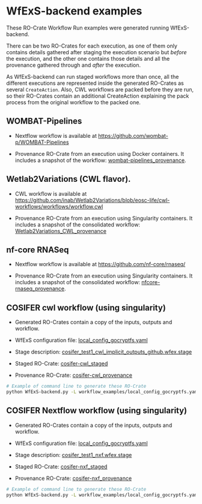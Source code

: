 # WfExS-backend examples

These RO-Crate Workflow Run examples were generated running WfExS-backend.

There can be two RO-Crates for each execution, as one of them only contains
details gathered after staging the execution scenario but *before* the
execution, and the other one contains those details and all the provenance
gathered through and *after* the execution.

As WfExS-backend can run staged workflows more than once, all the different
executions are represented inside the generated RO-Crates as several
`CreateAction`. Also, CWL workflows are packed before they are run, so their
RO-Crates contain an additional CreateAction explaining the pack process from
the original workflow to the packed one.


## WOMBAT-Pipelines

* Nextflow workflow is available at https://github.com/wombat-p/WOMBAT-Pipelines

* Provenance RO-Crate from an execution using Docker containers. It includes a snapshot of the workflow: [wombat-pipelines_provenance](Wetlab2Variations_CWL_provenance).

## Wetlab2Variations (CWL flavor).

* CWL workflow is available at https://github.com/inab/Wetlab2Variations/blob/eosc-life/cwl-workflows/workflows/workflow.cwl

* Provenance RO-Crate from an execution using Singularity containers. It includes a snapshot of the consolidated workflow: [Wetlab2Variations_CWL_provenance](Wetlab2Variations_CWL_provenance)

## nf-core RNASeq

* Nextflow workflow is available at https://github.com/nf-core/rnaseq/

* Provenance RO-Crate from an execution using Singularity containers. It includes a snapshot of the consolidated workflow: [nfcore-rnaseq_provenance](nfcore-rnaseq_provenance).

## COSIFER cwl workflow (using singularity)

* Generated RO-Crates contain a copy of the inputs, outputs and workflow.

* WfExS configuration file: [local_config_gocryptfs.yaml](https://github.com/inab/WfExS-backend/blob/b058b538f3334a4b8c657a541dc9b9fb40434f55/workflow_examples/local_config_gocryptfs.yaml)

* Stage description: [cosifer_test1_cwl_implicit_outputs_github.wfex.stage](https://github.com/inab/WfExS-backend/blob/b058b538f3334a4b8c657a541dc9b9fb40434f55/workflow_examples/ipc/cosifer_test1_cwl_implicit_outputs_github.wfex.stage)

* Staged RO-Crate: [cosifer-cwl_staged](cosifer-cwl_staged)

* Provenance RO-Crate: [cosifer-cwl_provenance](cosifer-cwl_provenance)


```bash
# Example of command line to generate these RO-Crate
python WfExS-backend.py -L workflow_examples/local_config_gocryptfs.yaml staged-workdir create-prov-crate 2400c32e-f875-4cd4-9d41-be6da8224c67 /tmp/cosifer-cwl_provenance.zip --inputs --outputs --workflow  --orcid 0000-0002-4806-5140 --orcid 0000-0003-4929-1219 --licence https://spdx.org/licenses/CC-BY-4.0.html
```

## COSIFER Nextflow workflow (using singularity)

* Generated RO-Crates contain a copy of the inputs, outputs and workflow.

* WfExS configuration file: [local_config_gocryptfs.yaml](https://github.com/inab/WfExS-backend/blob/b058b538f3334a4b8c657a541dc9b9fb40434f55/workflow_examples/local_config_gocryptfs.yaml)

* Stage description: [cosifer_test1_nxf.wfex.stage](https://github.com/inab/WfExS-backend/blob/b058b538f3334a4b8c657a541dc9b9fb40434f55/workflow_examples/ipc/cosifer_test1_nxf.wfex.stage)

* Staged RO-Crate: [cosifer-nxf_staged](cosifer-nxf_staged)

* Provenance RO-Crate: [cosifer-nxf_provenance](cosifer-nxf_provenance)


```bash
# Example of command line to generate these RO-Crate
python WfExS-backend.py -L workflow_examples/local_config_gocryptfs.yaml staged-workdir create-prov-crate 597708f2-952e-47c7-9b86-dbe3a9e5f651 /tmp/cosifer-nxf_provenance.zip --inputs --outputs --workflow --orcid 0000-0002-4806-5140 --orcid 0000-0003-4929-1219 --licence https://spdx.org/licenses/CC-BY-4.0.html
```